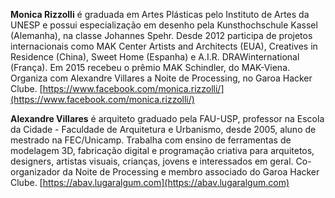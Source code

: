 
**Monica Rizzolli** é graduada em Artes Plásticas pelo Instituto de Artes da UNESP e possui especialização em desenho pela Kunsthochschule Kassel (Alemanha), na classe Johannes Spehr. Desde 2012 participa de projetos internacionais como MAK Center Artists and Architects (EUA), Creatives in Residence (China), Sweet Home (Espanha) e A.I.R. DRAWinternational (França). Em 2015 recebeu o prêmio MAK Schindler, do MAK-Viena. Organiza com Alexandre Villares a Noite de Processing, no Garoa Hacker Clube.
[https://www.facebook.com/monica.rizzolli/](https://www.facebook.com/monica.rizzolli/)
 
**Alexandre Villares** é arquiteto graduado pela FAU-USP, professor na Escola da Cidade - Faculdade de Arquitetura e Urbanismo, desde 2005, aluno de mestrado na FEC/Unicamp. Trabalha com ensino de ferramentas de modelagem 3D, fabricação digital e programação criativa para arquitetos, designers, artistas visuais, crianças, jovens e interessados em geral. Co-organizador da Noite de Processing e membro associado do Garoa Hacker Clube.
[https://abav.lugaralgum.com](https://abav.lugaralgum.com)
 

